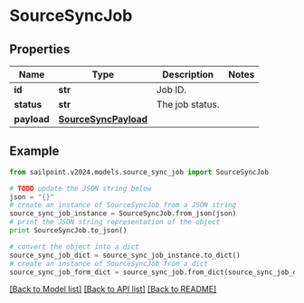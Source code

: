 # SourceSyncJob


## Properties

Name | Type | Description | Notes
------------ | ------------- | ------------- | -------------
**id** | **str** | Job ID. | 
**status** | **str** | The job status. | 
**payload** | [**SourceSyncPayload**](SourceSyncPayload.md) |  | 

## Example

```python
from sailpoint.v2024.models.source_sync_job import SourceSyncJob

# TODO update the JSON string below
json = "{}"
# create an instance of SourceSyncJob from a JSON string
source_sync_job_instance = SourceSyncJob.from_json(json)
# print the JSON string representation of the object
print SourceSyncJob.to_json()

# convert the object into a dict
source_sync_job_dict = source_sync_job_instance.to_dict()
# create an instance of SourceSyncJob from a dict
source_sync_job_form_dict = source_sync_job.from_dict(source_sync_job_dict)
```
[[Back to Model list]](../README.md#documentation-for-models) [[Back to API list]](../README.md#documentation-for-api-endpoints) [[Back to README]](../README.md)



